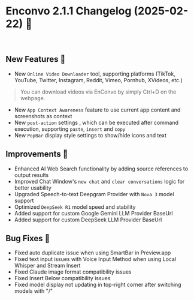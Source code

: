 # Enconvo 2.1.1 Changelog (2025-02-22) 🚀

<br/>

## New Features 🎉
- New `Online Video Downloader` tool, supporting platforms (TikTok, YouTube, Twitter, Instagram, Reddit, Vimeo, Pornhub, XVideos, etc.)
> You can download videos via EnConvo by simply Ctrl+D on the webpage.
- New `App Context Awareness` feature to use current app content and screenshots as context
- New `post-action` settings , which can be executed after command execution, supporting `paste`, `insert` and `copy`
- New `PopBar` display style settings to show/hide icons and text

## Improvements 🔧

- Enhanced AI Web Search functionality by adding source references to output results
- Improved Chat Window's `new chat` and `clear conversations` logic for better usability
- Upgraded Speech-to-text Deepgram Provider with `Nova 3` model support
- Optimized `DeepSeek R1` model speed and stability
- Added support for custom Google Gemini LLM Provider BaseUrl
- Added support for custom DeepSeek LLM Provider BaseUrl

## Bug Fixes 🐛

- Fixed auto duplicate issue when using SmartBar in Preview.app
- Fixed text input issues with Voice Input Method when using Local Whisper and Stream Insert
- Fixed Claude image format compatibility issues
- Fixed Insert Below compatibility issues
- Fixed model display not updating in top-right corner after switching models with "/"
